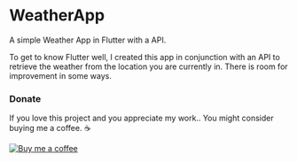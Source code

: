 # WeatherApp

A simple Weather App in Flutter with a API.

To get to know Flutter well, I created this app in conjunction with an API to retrieve the weather from the location you are currently in. There is room for improvement in some ways.

### Donate
If you love this project and you appreciate my work.. You might consider buying me a coffee. ☕️

[![Buy me a coffee](https://camo.githubusercontent.com/031fc5a134cdca5ae3460822aba371e63f794233/68747470733a2f2f7777772e6275796d6561636f666665652e636f6d2f6173736574732f696d672f637573746f6d5f696d616765732f6f72616e67655f696d672e706e67)](https://www.buymeacoffee.com/MitchelJansen)
